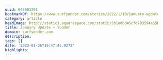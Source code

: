 ```yaml
---
uuid: 645601291
bookmarkOf: https://www.surfyonder.com/stories/2022/1/10/january-update
category: article
headImage: http://static1.squarespace.com/static/5b1ed6d45cfd793594a55bc0/5b56398d352f53f4bd8c72fe/61dc434182fb4069e4e8c73b/1641912215352/DSC_3424.jpg?format=1500w
title: January Update — Yonder
domain: surfyonder.com
description:
tags: []
date: '2023-01-26T19:47:45.927Z'
highlights:
---
```



